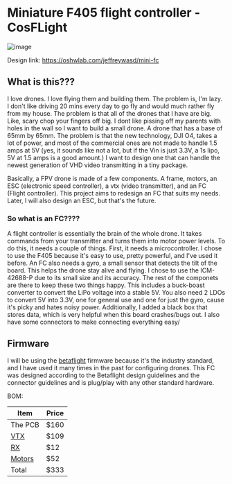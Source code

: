 # Miniature F405 flight controller - CosFLight
![image](https://github.com/user-attachments/assets/32e93f73-0ac1-4fae-924f-ef5e97563c82)


Design link:  https://oshwlab.com/jeffreywasd/mini-fc


## What is this???

I love drones. I love flying them and building them. The problem is, I'm lazy. I don't like driving 20 mins every day to go fly and would much rather fly from my house. The problem is that all of the drones that I have are big. Like, scary chop your fingers off big. I dont like pissing off my parents with holes in the wall so I want to build a small drone. A drone that has a base of 65mm by 65mm. The problem is that the new technology, DJI O4, takes a lot of power, and most of the commercial ones are not made to handle 1.5 amps at 5V (yes, it sounds like not a lot, but if the Vin is just 3.3V, a 1s lipo, 5V at 1.5 amps is a good amount.) I want to design one that can handle the newest generation of VHD video transmitting  in a tiny package. 

Basically, a FPV drone is made of a few components. A frame, motors, an ESC (electronic speed controller), a vtx (video transmitter), and an FC (Flight controller). This project aims to redesign an FC that suits my needs. Later, I will also design an ESC, but that's the future. 

### So what is an FC????
A flight controller is essentially the brain of the whole drone. It takes commands from your transmitter and turns them into motor power levels. To do this, it needs a couple of things. First, it needs a microcontroller. I chose to use the F405 because it's easy to use, pretty powerful, and I've used it before. An FC also needs a gyro, a small sensor that detects the tilt of the board. This helps the drone stay alive and flying. I chose to use the ICM-42688-P due to its small size and its accuracy. The rest of the componets are there to keep these two things happy. This includes a buck-boast converter to convert the LiPo voltage into a stable 5V. You also need 2 LDOs to convert 5V into 3.3V, one for general use and one for just the gyro, cause it's picky and hates noisy power. Additionally, I added a black box that stores data, which is very helpful when this board crashes/bugs out.  I also have some connectors to make connecting everything easy/ 


## Firmware 
I will be using the [betaflight](https://betaflight.com/) firmware because it's the industry standard, and I have used it many times in the past for configuring drones. This FC was designed according to the Betaflight design guidelines and the connector guidelines and is plug/play with any other standard hardware.  


BOM:

| Item  | Price |
| ------------- | ------------- |
| The PCB  | $160  |
| [VTX](https://www.getfpv.com/dji-o4-air-unit.html)  | $109  |
| [RX](https://www.getfpv.com/betafpv-elrs-lite-v1-1-2-4ghz-receiver-w-flat-antenna.html)  | $12  |
| [Motors](https://www.getfpv.com/betafpv-0802se-brushless-motors-4-pcs-19500kv-22000kv.html)  | $52  |
| Total  | $333 |
